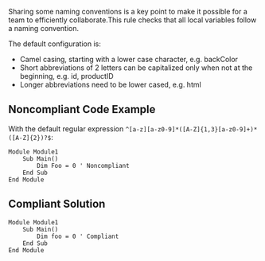 
Sharing some naming conventions is a key point to make it possible for a team to efficiently collaborate.This rule checks that all local variables follow a naming convention.

The default configuration is:

- Camel casing, starting with a lower case character, e.g. backColor
- Short abbreviations of 2 letters can be capitalized only when not at the beginning, e.g. id, productID
- Longer abbreviations need to be lower cased, e.g. html


## Noncompliant Code Example

With the default regular expression `^[a-z][a-z0-9]*([A-Z]{1,3}[a-z0-9]+)*([A-Z]{2})?$`:


    Module Module1
        Sub Main()
            Dim Foo = 0 ' Noncompliant
        End Sub
    End Module


## Compliant Solution


    Module Module1
        Sub Main()
            Dim foo = 0 ' Compliant
        End Sub
    End Module

